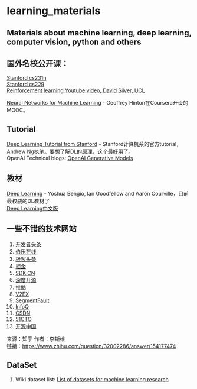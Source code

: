 # learning_materials
## Materials about machine learning, deep learning, computer vision, python and others
## 国外名校公开课：
[Stanford cs231n](http://cs231n.stanford.edu/)<br>
[Stanford cs229](http://cs229.stanford.edu/)<br>
[Reinforcement learning Youtube video, David Silver, UCL](https://youtu.be/2pWv7GOvuf0)<br>

[Neural Networks for Machine Learning](https://www.coursera.org/learn/neural-networks) - Geoffrey Hinton在Coursera开设的MOOC。<br>


## Tutorial
[Deep Learning Tutorial from Stanford](http://ufldl.stanford.edu/tutorial/) - Stanford计算机系的官方tutorial，Andrew Ng执笔。要想了解DL的原理，这个最好用了。<br>
OpenAI Technical blogs: [OpenAI Generative Models](https://blog.openai.com/generative-models/)

## 教材
[Deep Learning](http://www.deeplearningbook.org/) - Yoshua Bengio, Ian Goodfellow and Aaron Courville，目前最权威的DL教材了<br>
[Deep Learning中文版](https://github.com/exacity/deeplearningbook-chinese)<br>

## 一些不错的技术网站
1. [开发者头条](https://toutiao.io/) <br>
2. [伯乐在线](http://www.jobbole.com/) <br>
3. [极客头条](http://geek.csdn.net/)<br>
4. [掘金](https://juejin.im/)<br>
5. [SDK.CN](https://www.sdk.cn/)<br>
6. [深度开源](http://www.open-open.com/)<br>
7. [推酷](http://www.tuicool.com/)<br>
8. [V2EX](https://www.v2ex.com/)<br>
9. [SegmentFault](https://segmentfault.com/)<br>
10. [InfoQ](https://www.infoq.com/)<br>
11. [CSDN](http://www.csdn.net/)<br>
12. [51CTO](http://www.51cto.com/)<br>
13. [开源中国](http://www.oschina.net/)<br>

来源：知乎 作者：李斯维<br>
链接：https://www.zhihu.com/question/32002286/answer/154177474

## DataSet
1. Wiki dataset list: [List of datasets for machine learning research](https://en.wikipedia.org/wiki/List_of_datasets_for_machine_learning_research)


